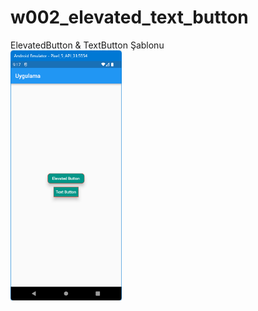 # w002_elevated_text_button

ElevatedButton & TextButton Şablonu<BR>
<img src="https://github.com/VedatBiner/flutter-codes/blob/master/widgets_templates/w002_elevated_text_button/screen_shots/img-01.png" height="400em"/>
